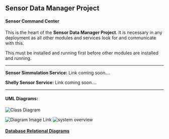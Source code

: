 ## Sensor Data Manager Project
#### Sensor Command Center 

This is the heart of the **Sensor Data Manager Project**. It is necessary in any deployment as all other modules and services look for and communicate with this. 

This must be installed and running first before other modules are installed and running. 


_______________________________________________________________________________________________________________________________________________________________________________________

**Sensor Simmulation Service:** Link coming soon....

**Shelly Sensor Service:** Link coming soon....


_______________________________________________________________________________________________________________________________________________________________________________________

#### UML Diagrams: 

![Class Diagram](http://www.plantuml.com/plantuml/proxy?src=https://raw.githubusercontent.com/CharisGrubb/SensorCommandCenter/main/Documentation/UML/SCC.puml)
<!-- TEST -->
![Diagram Image Link](https://raw.githubusercontent.com/CharisGrubb/SensorCommandCenter/main/Documentation/UML/SCC.puml)
![system overview](http://www.plantuml.com/plantuml/proxy?cache=no&src=https://raw.github.com/CharisGrubb/SensorCommandCenter/main/Documentation/UML/SCC.puml)

#### [Database Relational Diagrams](Documentation/Database_Relational_Diagram.md)